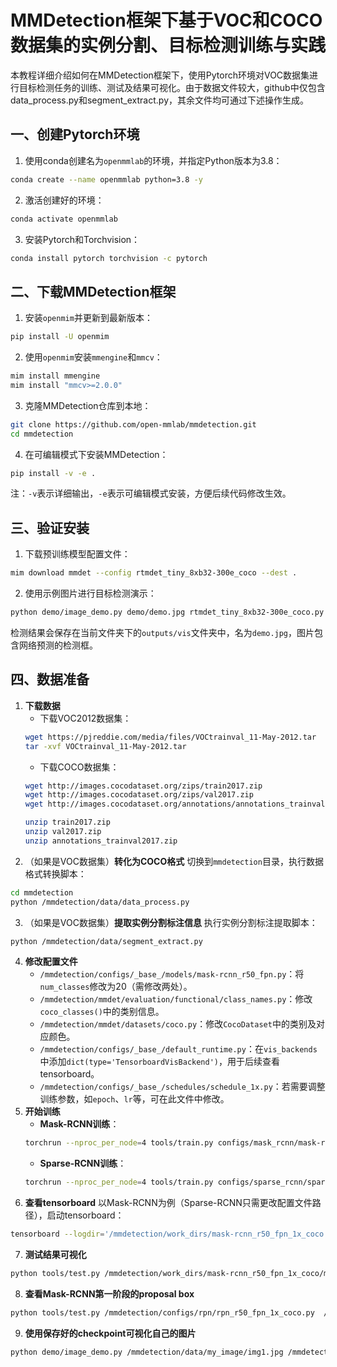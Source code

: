 # MMDetection框架下基于VOC和COCO数据集的实例分割、目标检测训练与实践
本教程详细介绍如何在MMDetection框架下，使用Pytorch环境对VOC数据集进行目标检测任务的训练、测试及结果可视化。由于数据文件较大，github中仅包含data_process.py和segment_extract.py，其余文件均可通过下述操作生成。

## 一、创建Pytorch环境
1. 使用conda创建名为`openmmlab`的环境，并指定Python版本为3.8：
```bash
conda create --name openmmlab python=3.8 -y
```
2. 激活创建好的环境：
```bash
conda activate openmmlab
```
3. 安装Pytorch和Torchvision：
```bash
conda install pytorch torchvision -c pytorch
```

## 二、下载MMDetection框架
1. 安装`openmim`并更新到最新版本：
```bash
pip install -U openmim
```
2. 使用`openmim`安装`mmengine`和`mmcv`：
```bash
mim install mmengine
mim install "mmcv>=2.0.0"
```
3. 克隆MMDetection仓库到本地：
```bash
git clone https://github.com/open-mmlab/mmdetection.git  
cd mmdetection
```
4. 在可编辑模式下安装MMDetection：
```bash
pip install -v -e .
```
注：`-v`表示详细输出，`-e`表示可编辑模式安装，方便后续代码修改生效。

## 三、验证安装
1. 下载预训练模型配置文件：
```bash
mim download mmdet --config rtmdet_tiny_8xb32-300e_coco --dest .
```
2. 使用示例图片进行目标检测演示：
```bash
python demo/image_demo.py demo/demo.jpg rtmdet_tiny_8xb32-300e_coco.py --weights rtmdet_tiny_8xb32-300e_coco_20220902_112414-78e30dcc.pth --device cpu
```
检测结果会保存在当前文件夹下的`outputs/vis`文件夹中，名为`demo.jpg`，图片包含网络预测的检测框。

## 四、数据准备
1. **下载数据**
    - 下载VOC2012数据集：
    ```bash
    wget https://pjreddie.com/media/files/VOCtrainval_11-May-2012.tar  
    tar -xvf VOCtrainval_11-May-2012.tar
    ```
    - 下载COCO数据集：
    ```bash
    wget http://images.cocodataset.org/zips/train2017.zip
    wget http://images.cocodataset.org/zips/val2017.zip
    wget http://images.cocodataset.org/annotations/annotations_trainval2017.zip

    unzip train2017.zip
    unzip val2017.zip
    unzip annotations_trainval2017.zip
    ```
2. （如果是VOC数据集）**转化为COCO格式**
切换到`mmdetection`目录，执行数据格式转换脚本：
```bash
cd mmdetection
python /mmdetection/data/data_process.py
```
3. （如果是VOC数据集）**提取实例分割标注信息**
执行实例分割标注提取脚本：
```bash
python /mmdetection/data/segment_extract.py
```
4. **修改配置文件**
    - `/mmdetection/configs/_base_/models/mask-rcnn_r50_fpn.py`：将`num_classes`修改为20（需修改两处）。
    - `/mmdetection/mmdet/evaluation/functional/class_names.py`：修改`coco_classes()`中的类别信息。
    - `/mmdetection/mmdet/datasets/coco.py`：修改`CocoDataset`中的类别及对应颜色。
    - `/mmdetection/configs/_base_/default_runtime.py`：在`vis_backends`中添加`dict(type='TensorboardVisBackend')`，用于后续查看tensorboard。
    - `/mmdetection/configs/_base_/schedules/schedule_1x.py`：若需要调整训练参数，如`epoch`、`lr`等，可在此文件中修改。
5. **开始训练**
    - **Mask-RCNN训练**：
    ```bash
    torchrun --nproc_per_node=4 tools/train.py configs/mask_rcnn/mask-rcnn_r50_fpn_1x_coco.py --work-dir ./work_dirs/mask-rcnn_r50_fpn_1x_coco --launcher pytorch
    ```
    - **Sparse-RCNN训练**：
    ```bash
    torchrun --nproc_per_node=4 tools/train.py configs/sparse_rcnn/sparse-rcnn_r50_fpn_1x_coco.py --work-dir ./work_dirs/sparse-rcnn_r50_fpn_1x_coco --launcher pytorch
    ```
6. **查看tensorboard**
以Mask-RCNN为例（Sparse-RCNN只需更改配置文件路径），启动tensorboard：
```bash
tensorboard --logdir='/mmdetection/work_dirs/mask-rcnn_r50_fpn_1x_coco' --host=127.0.0.1 --port=8008
```
7. **测试结果可视化**
```bash
python tools/test.py /mmdetection/work_dirs/mask-rcnn_r50_fpn_1x_coco/mask-rcnn_r50_fpn_1x_coco.py /mmdetection/work_dirs/mask-rcnn_r50_fpn_1x_coco/epoch_12.pth --show-dir vis_results/
```
8. **查看Mask-RCNN第一阶段的proposal box**
```bash
python tools/test.py /mmdetection/configs/rpn/rpn_r50_fpn_1x_coco.py  /mmdetection/work_dirs/mask-rcnn_r50_fpn_1x_coco/epoch_12.pth  --show-dir ./output_rpn
```
9. **使用保存好的checkpoint可视化自己的图片**
```bash
python demo/image_demo.py /mmdetection/data/my_image/img1.jpg /mmdetection/configs/mask_rcnn/mask-rcnn_r50_fpn_1x_coco.py     --weights /mnt/tidal-alsh01/usr/yangshiyue/mmdetection/work_dirs/mask-rcnn_r50_fpn_1x_coco_real/epoch_12.pth     --out-dir ./output_my_image
```
